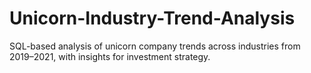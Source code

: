 # Unicorn-Industry-Trend-Analysis
SQL-based analysis of unicorn company trends across industries from 2019–2021, with insights for investment strategy.
